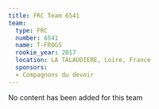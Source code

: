 ```yaml
---
title: FRC Team 6541
team:
  type: FRC
  number: 6541
  name: T-FROGS
  rookie_year: 2017
  location: LA TALAUDIERE, Loire, France
  sponsors:
  - Compagnons du devoir
---
```


No content has been added for this team